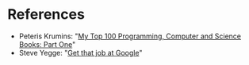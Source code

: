References
==========

* Peteris Krumins: "[My Top 100 Programming, Computer and Science Books: Part One][top-100-books]"
* Steve Yegge: "[Get that job at Google][get-job-google]" 

[get-job-google]: http://steve-yegge.blogspot.com/2008/03/get-that-job-at-google.html
[top-100-books]: http://www.catonmat.net/blog/top-100-books-part-one/
